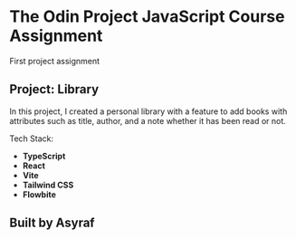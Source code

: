 # The Odin Project JavaScript Course Assignment
First project assignment

## Project: Library
In this project, I created a personal library with a feature to add books with attributes such as title, author, and a note whether it has been read or not.

Tech Stack:
- **TypeScript**
- **React**
- **Vite**
- **Tailwind CSS**
- **Flowbite**

## Built by Asyraf
